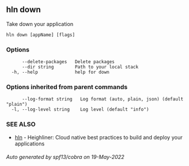 ## hln down

Take down your application

```
hln down [appName] [flags]
```

### Options

```
      --delete-packages   Delete packages
      --dir string        Path to your local stack
  -h, --help              help for down
```

### Options inherited from parent commands

```
      --log-format string   Log format (auto, plain, json) (default "plain")
  -l, --log-level string    Log level (default "info")
```

### SEE ALSO

* [hln](hln.md)	 - Heighliner: Cloud native best practices to build and deploy your applications

###### Auto generated by spf13/cobra on 19-May-2022
